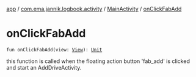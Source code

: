 [app](../../index.md) / [com.ema.jannik.logbook.activity](../index.md) / [MainActivity](index.md) / [onClickFabAdd](./on-click-fab-add.md)

# onClickFabAdd

`fun onClickFabAdd(view: `[`View`](https://developer.android.com/reference/android/view/View.html)`): `[`Unit`](https://kotlinlang.org/api/latest/jvm/stdlib/kotlin/-unit/index.html)

this function is called when the floating action button 'fab_add' is clicked and start an AddDriveActivity.


